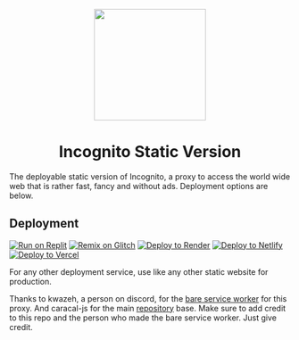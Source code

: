<p align="center"><img src="https://raw.githubusercontent.com/Thesecondalthowcool/Incognito-Static-Version/main/incognito-logo.png" height="200"></p>

<h1 align="center">Incognito Static Version</h1>

The deployable static version of Incognito, a proxy to access the world wide web that is rather fast, fancy and without ads. Deployment options are below.

## Deployment

[![Run on Replit](https://binbashbanana.github.io/deploy-buttons/buttons/remade/replit.svg)](https://replit.com/github/Thesecondalthowcool/Incognito-Static-Version)
[![Remix on Glitch](https://binbashbanana.github.io/deploy-buttons/buttons/remade/glitch.svg)](https://glitch.com/edit/#!/import/github/Thesecondalthowcool/Incognito-Static-Version)
[![Deploy to Render](https://binbashbanana.github.io/deploy-buttons/buttons/remade/render.svg)](https://render.com/deploy?repo=https://github.com/Thesecondalthowcool/Incognito-Static-Version)
[![Deploy to Netlify](https://binbashbanana.github.io/deploy-buttons/buttons/remade/netlify.svg)](https://app.netlify.com/start/deploy?repository=https://github.com/Thesecondalthowcool/Incognito-Static-Version)
[![Deploy to Vercel](https://binbashbanana.github.io/deploy-buttons/buttons/remade/vercel.svg)](https://vercel.com/new/clone?repository-url=https://github.com/Thesecondalthowcool/Incognito-Static-Version)

For any other deployment service, use like any other static website for production.


Thanks to kwazeh, a person on discord, for the [bare service worker](https://tiw.tiwweb.workers.dev/) for this proxy. And caracal-js for the main [repository](https://github.com/caracal-js/Incognito) base. Make sure to add credit to this repo and the person who made the bare service worker.
Just give credit.

